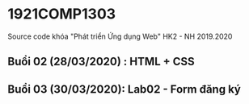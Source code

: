 # 1921COMP1303
Source code khóa "Phát triển Ứng dụng Web" HK2 - NH 2019.2020

## Buổi 02 (28/03/2020) : HTML + CSS

## Buổi 03 (30/03/2020): Lab02 - Form đăng ký
